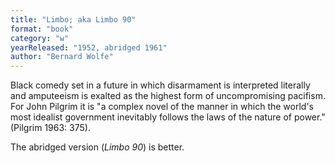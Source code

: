 ```yaml
---
title: "Limbo; aka Limbo 90"
format: "book"
category: "w"
yearReleased: "1952, abridged 1961"
author: "Bernard Wolfe"
---
```

Black comedy set in a future in which disarmament is interpreted literally and amputeeism is exalted as the highest form of uncompromising pacifism. For John Pilgrim it is  "a complex novel of the manner in which the world's most idealist government inevitably follows the laws of the nature of power." (Pilgrim 1963: 375).

The abridged version (_Limbo 90_) is better.
